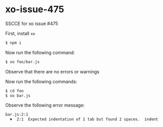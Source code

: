 # xo-issue-475

SSCCE for xo issue #475

First, install `xo`

``` sh
$ npm i
```

Now run the following command:

``` sh
$ xo foo/bar.js
```

Observe that there are no errors or warnings

Now run the following commands:

``` sh
$ cd foo
$ xo bar.js
```

Observe the following error message:

``` sh
bar.js:2:1
  ✖  2:1  Expected indentation of 1 tab but found 2 spaces.  indent
```

